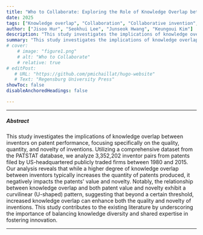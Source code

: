 ```yaml
---
title: "Who to Collaborate: Exploring the Role of Knowledge Overlap between Inventors in Innovation Performance" 
date: 2025
tags: ["Knowledge overlap", "Collaboration", "Collaborative invention", "Innovation performance", "Patent performance", "Inventor analysis"]
author: ["Jisoo Hur", "Seokhui Lee", "Junseok Hwang", "Keungoui Kim"]
description: "This study investigates the implications of knowledge overlap between inventors on patent performance, focusing specifically on the quality, quantity, and novelty of inventions. "
summary: "This study investigates the implications of knowledge overlap between inventors on patent performance, focusing specifically on the quality, quantity, and novelty of inventions. "
# cover:
    # image: "figure1.png"
    # alt: "Who to Collaborate"
    # relative: true
# editPost:
   # URL: "https://github.com/pmichaillat/hugo-website"
   # Text: "Regensburg University Press"
showToc: false
disableAnchoredHeadings: false

---
```


---

##### Abstract

This study investigates the implications of knowledge overlap between inventors on patent performance, focusing specifically on the quality, quantity, and novelty of inventions. Utilizing a comprehensive dataset from the PATSTAT database, we analyze 3,352,202 inventor pairs from patents filed by US-headquartered publicly traded firms between 1980 and 2015. Our analysis reveals that while a higher degree of knowledge overlap between inventors typically increases the quantity of patents produced, it negatively impacts the patents' value and novelty. Notably, the relationship between knowledge overlap and both patent value and novelty exhibit a curvilinear (U-shaped) pattern, suggesting that beyond a certain threshold, increased knowledge overlap can enhance both the quality and novelty of inventions. This study contributes to the existing literature by underscoring the importance of balancing knowledge diversity and shared expertise in fostering innovation.

---
